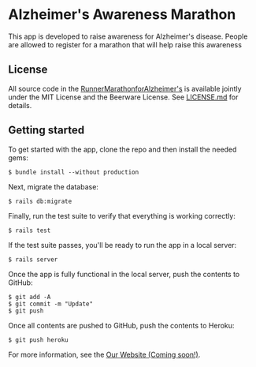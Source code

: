 # Alzheimer's Awareness Marathon

This app is developed to raise awareness for Alzheimer's disease.  People are allowed to register for a marathon that will help raise this awareness

## License

All source code in the [RunnerMarathonforAlzheimer's](http://fivek2021.herokuapp.com/)
is available jointly under the MIT License and the Beerware License. See
[LICENSE.md](LICENSE.md) for details.

## Getting started

To get started with the app, clone the repo and then install the needed gems:

```
$ bundle install --without production
```

Next, migrate the database:

```
$ rails db:migrate
```

Finally, run the test suite to verify that everything is working correctly:

```
$ rails test
```

If the test suite passes, you'll be ready to run the app in a local server:

```
$ rails server
```

Once the app is fully functional in the local server, push the contents to GitHub:

```
$ git add -A
$ git commit -m "Update"
$ git push
```

Once all contents are pushed to GitHub, push the contents to Heroku:

```
$ git push heroku
```

For more information, see the
[Our Website (Coming soon!)](https://www.railstutorial.org/book).
